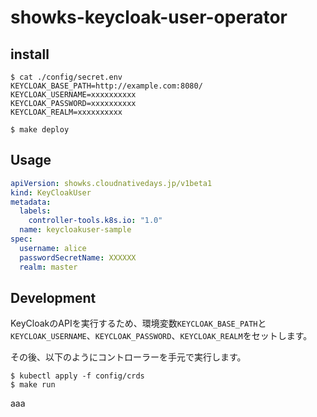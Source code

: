 # showks-keycloak-user-operator

## install

```
$ cat ./config/secret.env
KEYCLOAK_BASE_PATH=http://example.com:8080/
KEYCLOAK_USERNAME=xxxxxxxxxx
KEYCLOAK_PASSWORD=xxxxxxxxxx
KEYCLOAK_REALM=xxxxxxxxxx
```

```
$ make deploy
```

## Usage

```yaml
apiVersion: showks.cloudnativedays.jp/v1beta1
kind: KeyCloakUser
metadata:
  labels:
    controller-tools.k8s.io: "1.0"
  name: keycloakuser-sample
spec:
  username: alice
  passwordSecretName: XXXXXX
  realm: master
```

## Development

KeyCloakのAPIを実行するため、環境変数`KEYCLOAK_BASE_PATH`と`KEYCLOAK_USERNAME`、`KEYCLOAK_PASSWORD`、`KEYCLOAK_REALM`をセットします。

その後、以下のようにコントローラーを手元で実行します。

```
$ kubectl apply -f config/crds
$ make run
```


aaa

